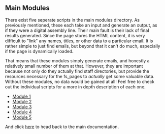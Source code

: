 ## Main Modules
There exist five seperate scripts in the main modules directory. As previously mentioned, these each take an input and generate an output, as if they were a digital assembly line. Their main fault is their lack of final results generated. Since the page stores the HTML content, it is very difficult to "link" any names, titles, or other data to a particular email. It is rather simple to just find emails, but beyond that it can't do much, especially if the page is dynamically loaded.

That means that these modules simply generate emails, and honestly a relatively small number of them at that. However, they are important because not only do they actually find staff directories, but provide the resources necessary for the fs_pages to _actually_ get some valuable data. Without these modules, no data would be gained at all! Feel free to check out the individual scripts for a more in depth description of each one.

- [Module 1](1_nces_urls.py)
- [Module 2](2_school_urls.py)
- [Module 3](3_directory_urls.py)
- [Module 4](4_staff_data.py)
- [Module 5](5_compile_data.py)

And click [here](../README.md) to head back to the main documentation.